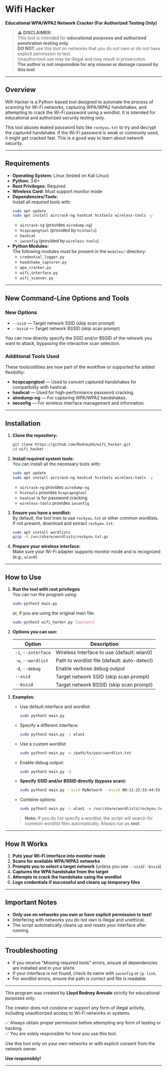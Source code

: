 <!-- Buy Me A Coffee Button -->
<div align="center" style="margin-top:24px;">
  <script 
    type="text/javascript"
    src="https://cdnjs.buymeacoffee.com/1.0.0/button.prod.min.js"
    data-name="bmc-button"
    data-slug="RodneyGG"
    data-color="#FFDD00"
    data-emoji=""
    data-font="Cookie"
    data-text="Buy me a coffee"
    data-outline-color="#000000"
    data-font-color="#000000"
    data-coffee-color="#ffffff">
  </script>
</div>

# Wifi Hacker

**Educational WPA/WPA2 Network Cracker (For Authorized Testing Only)**

> ⚠️ **DISCLAIMER:**  
> This tool is intended for **educational purposes and authorized penetration testing only**.  
> **DO NOT** use this tool on networks that you do not own or do not have explicit permission to test.  
> Unauthorized use may be illegal and may result in prosecution.  
> **The author is not responsible for any misuse or damage caused by this tool.**

---

## Overview

Wifi Hacker is a Python-based tool designed to automate the process of scanning for Wi-Fi networks, capturing WPA/WPA2 handshakes, and attempting to crack the Wi-Fi password using a wordlist. It is intended for educational and authorized security testing only.

This tool abuses leaked password lists like `rockyou.txt` to try and decrypt the captured handshake. If the Wi-Fi password is weak or commonly used, it might get cracked fast. This is a good way to learn about network security.

---

## Requirements

- **Operating System:** Linux (tested on Kali Linux)
- **Python:** 3.6+
- **Root Privileges:** Required
- **Wireless Card:** Must support monitor mode
- **Dependencies/Tools:**  
  Install all required tools with:
  ```bash
  sudo apt update
  sudo apt install aircrack-ng hashcat hcxtools wireless-tools -y
  ```
  - `aircrack-ng` (provides `airodump-ng`)
  - `hcxpcapngtool` (provided by `hcxtools`)
  - `hashcat`
  - `iwconfig` (provided by `wireless-tools`)
- **Python Modules:**  
  The following modules must be present in the `modules/` directory:
  - `credential_logger.py`
  - `handshake_capturer.py`
  - `wpa_cracker.py`
  - `wifi_interface.py`
  - `wifi_scanner.py`

---

## New Command-Line Options and Tools

### New Options

- `--ssid` — Target network SSID (skip scan prompt)
- `--bssid` — Target network BSSID (skip scan prompt)

You can now directly specify the SSID and/or BSSID of the network you want to attack, bypassing the interactive scan selection.

### Additional Tools Used

These tools/utilities are now part of the workflow or supported for added flexibility:

- **hcxpcapngtool** — Used to convert captured handshakes for compatibility with hashcat.
- **hashcat** — Used for high-performance password cracking.
- **airodump-ng** — For capturing WPA/WPA2 handshakes.
- **iwconfig** — For wireless interface management and information.

---

## Installation

1. **Clone the repository:**
    ```bash
    git clone https://github.com/RodneyGG/wifi_hacker.git
    cd wifi_hacker
    ```

2. **Install required system tools:**  
   You can install all the necessary tools with:
    ```bash
    sudo apt update
    sudo apt install aircrack-ng hashcat hcxtools wireless-tools -y
    ```
   - `aircrack-ng` provides `airodump-ng`
   - `hcxtools` provides `hcxpcapngtool`
   - `hashcat` is for password cracking
   - `wireless-tools` provides `iwconfig`

3. **Ensure you have a wordlist:**  
   By default, the tool tries to use `rockyou.txt` or other common wordlists.  
   If not present, download and extract `rockyou.txt`:
    ```bash
    sudo apt install wordlists
    gzip -d /usr/share/wordlists/rockyou.txt.gz
    ```

4. **Prepare your wireless interface:**  
   Make sure your Wi-Fi adapter supports monitor mode and is recognized (e.g., `wlan0`).

---

## How to Use

1. **Run the tool with root privileges**  
   You can run the program using:
   ```bash
   sudo python3 main.py
   ```
   or, if you are using the original main file:
   ```bash
   sudo python3 wifi_hacker.py [options]
   ```

2. **Options you can use:**

   | Option                 | Description                                    |
   |------------------------|------------------------------------------------|
   | `-i`, `--interface`    | Wireless interface to use (default: wlan0)     |
   | `-w`, `--wordlist`     | Path to wordlist file (default: auto-detect)   |
   | `-d`, `--debug`        | Enable verbose debug output                    |
   | `--ssid`               | Target network SSID (skip scan prompt)         |
   | `--bssid`              | Target network BSSID (skip scan prompt)        |

3. **Examples:**

   - Use default interface and wordlist:
     ```bash
     sudo python3 main.py
     ```
   - Specify a different interface:
     ```bash
     sudo python3 main.py -i wlan1
     ```
   - Use a custom wordlist:
     ```bash
     sudo python3 main.py -w /path/to/your/wordlist.txt
     ```
   - Enable debug output:
     ```bash
     sudo python3 main.py -d
     ```
   - **Specify SSID and/or BSSID directly (bypass scan):**
     ```bash
     sudo python3 main.py --ssid MyNetwork --bssid 00:11:22:33:44:55
     ```
   - Combine options:
     ```bash
     sudo python3 main.py -i wlan1 -w /usr/share/wordlists/rockyou.txt --ssid MyNetwork --bssid 00:11:22:33:44:55 -d
     ```

   > **Note:** If you do not specify a wordlist, the script will search for common wordlist files automatically.
   > Always run as **root**.

---

## How It Works

1. **Puts your Wi-Fi interface into monitor mode**
2. **Scans for available WPA/WPA2 networks**
3. **Prompts you to select a target network** (unless you use `--ssid`/`--bssid`)
4. **Captures the WPA handshake from the target**
5. **Attempts to crack the handshake using the wordlist**
6. **Logs credentials if successful and cleans up temporary files**

---

## Important Notes

- **Only use on networks you own or have explicit permission to test!**
- Interfering with networks you do not own is illegal and unethical.
- The script automatically cleans up and resets your interface after running.

---

## Troubleshooting

- If you receive "Missing required tools" errors, ensure all dependencies are installed and in your `$PATH`.
- If your interface is not found, check its name with `iwconfig` or `ip link`.
- For wordlist errors, ensure the path is correct and file is readable.

---

This program was created by **Lloyd Rodney Arevalo** strictly for educational purposes only.

The creator does not condone or support any form of illegal activity, including unauthorized access to Wi-Fi networks or systems.

✅ Always obtain proper permission before attempting any form of testing or hacking.  
✅ You are solely responsible for how you use this tool.

Use this tool only on your own networks or with explicit consent from the network owner.

**Use responsibly!**

---